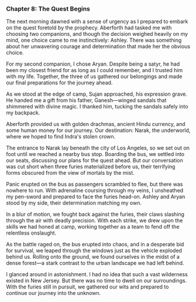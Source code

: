 ### Chapter 8: The Quest Begins

The next morning dawned with a sense of urgency as I prepared to embark on the quest foretold by the prophecy. Aberforth had tasked me with choosing two companions, and though the decision weighed heavily on my mind, one choice came to me instinctively: Ashley. There was something about her unwavering courage and determination that made her the obvious choice.

For my second companion, I chose Aryan. Despite being a satyr, he had been my closest friend for as long as I could remember, and I trusted him with my life. Together, the three of us gathered our belongings and made our final preparations for the journey ahead.

As we stood at the edge of camp, Sujan approached, his expression grave. He handed me a gift from his father, Ganesh—winged sandals that shimmered with divine magic. I thanked him, tucking the sandals safely into my backpack.

Aberforth provided us with golden drachmas, ancient Hindu currency, and some human money for our journey. Our destination: Narak, the underworld, where we hoped to find Indra's stolen crown.

The entrance to Narak lay beneath the city of Los Angeles, so we set out on foot until we reached a nearby bus stop. Boarding the bus, we settled into our seats, discussing our plans for the quest ahead. But our conversation was cut short when three furies materialized before us, their terrifying forms obscured from the view of mortals by the mist.

Panic erupted on the bus as passengers scrambled to flee, but there was nowhere to run. With adrenaline coursing through my veins, I unsheathed my pen-sword and prepared to face the furies head-on. Ashley and Aryan stood by my side, their determination matching my own.

In a blur of motion, we fought back against the furies, their claws slashing through the air with deadly precision. With each strike, we drew upon the skills we had honed at camp, working together as a team to fend off the relentless onslaught.

As the battle raged on, the bus erupted into chaos, and in a desperate bid for survival, we leaped through the windows just as the vehicle exploded behind us. Rolling onto the ground, we found ourselves in the midst of a dense forest—a stark contrast to the urban landscape we had left behind.

I glanced around in astonishment. I had no idea that such a vast wilderness existed in New Jersey. But there was no time to dwell on our surroundings. With the furies still in pursuit, we gathered our wits and prepared to continue our journey into the unknown.
